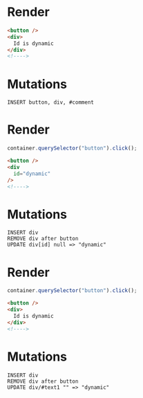 # Render
```html
<button />
<div>
  Id is dynamic
</div>
<!---->
```

# Mutations
```
INSERT button, div, #comment
```

# Render
```js
container.querySelector("button").click();
```
```html
<button />
<div
  id="dynamic"
/>
<!---->
```

# Mutations
```
INSERT div
REMOVE div after button
UPDATE div[id] null => "dynamic"
```

# Render
```js
container.querySelector("button").click();
```
```html
<button />
<div>
  Id is dynamic
</div>
<!---->
```

# Mutations
```
INSERT div
REMOVE div after button
UPDATE div/#text1 "" => "dynamic"
```